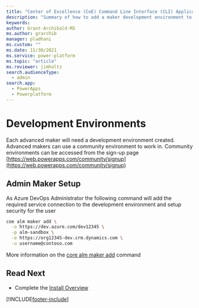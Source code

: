 ```yaml
---
title: "Center of Excellence (CoE) Command Line Interface (CLI) Application Lifecycle Management (ALM) Accelerator Developer environments"
description: "Summary of how to add a maker development environment to the ALM Accelerator using the Center of Excellence (CoE) Command Line Interface (CLI)"
keywords: 
author: Grant-Archibald-MS
ms.author: grarchib
manager: pladhani
ms.custom: ""
ms.date: 11/30/2021
ms.service: power-platform
ms.topic: "article"
ms.reviewer: jimholtz
search.audienceType: 
  - admin
search.app: 
  - PowerApps
  - Powerplatform
---
```


# Development Environments

Each advanced maker will need a development environment created. Advanced makers can use a community environment to work in. Community environments can be accessed from the sign-up page [https://web.powerapps.com/community/signup](https://web.powerapps.com/community/signup)

## Admin Maker Setup

As Azure DevOps Administrator the following command will add the required service connection to the development environment and setup security for the user

```bash
coe alm maker add \
  -o https://dev.azure.com/dev12345 \
  -p alm-sandbox \
  -e https://org12345-dev.crm.dynamics.com \
  -u username@contoso.com
```

More information on the [core alm maker add](https://github.com/microsoft/coe-starter-kit/tree/main/coe-cli/docs/help/alm/maker/add.md) command

## Read Next

- Complete the [Install Overview](./overview.md#install-overview)

[!INCLUDE[footer-include](../../../../includes/footer-banner.md)]
